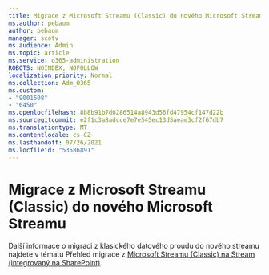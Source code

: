 ```yaml
---
title: Migrace z Microsoft Streamu (Classic) do nového Microsoft Streamu
ms.author: pebaum
author: pebaum
manager: scotv
ms.audience: Admin
ms.topic: article
ms.service: o365-administration
ROBOTS: NOINDEX, NOFOLLOW
localization_priority: Normal
ms.collection: Adm_O365
ms.custom:
- "9001508"
- "6450"
ms.openlocfilehash: 8b8b91b7d0286514a8943d56fd47954cf147d22b
ms.sourcegitcommit: e2f1c3a8adcce7e7e545ec13d5aeae3cf2f67db7
ms.translationtype: MT
ms.contentlocale: cs-CZ
ms.lasthandoff: 07/26/2021
ms.locfileid: "53586891"
---
```

# <a name="migrate-from-microsoft-stream-classic-to-the-new-microsoft-stream"></a>Migrace z Microsoft Streamu (Classic) do nového Microsoft Streamu

Další informace o migraci z klasického datového proudu do nového streamu najdete v tématu Přehled migrace z [Microsoft Streamu (Classic) na Stream (integrovaný na SharePoint)](/stream/streamnew/stream-classic-to-new-migration-overview).